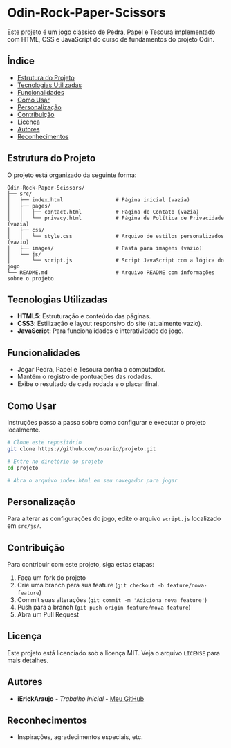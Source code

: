 # Odin-Rock-Paper-Scissors

Este projeto é um jogo clássico de Pedra, Papel e Tesoura implementado com HTML, CSS e JavaScript do curso de fundamentos do projeto Odin.

## Índice

- [Estrutura do Projeto](#estrutura-do-projeto)
- [Tecnologias Utilizadas](#tecnologias-utilizadas)
- [Funcionalidades](#funcionalidades)
- [Como Usar](#como-usar)
- [Personalização](#personalização)
- [Contribuição](#contribuição)
- [Licença](#licença)
- [Autores](#autores)
- [Reconhecimentos](#reconhecimentos)

## Estrutura do Projeto

O projeto está organizado da seguinte forma:

```plaintext
Odin-Rock-Paper-Scissors/
├── src/
│   ├── index.html                 # Página inicial (vazia)
│   ├── pages/
│   │   ├── contact.html           # Página de Contato (vazia)
│   │   └── privacy.html           # Página de Política de Privacidade (vazia)
│   ├── css/
│   │   └── style.css              # Arquivo de estilos personalizados (vazio)
│   ├── images/                    # Pasta para imagens (vazio)
│   └── js/
│       └── script.js              # Script JavaScript com a lógica do jogo
└── README.md                      # Arquivo README com informações sobre o projeto
```

## Tecnologias Utilizadas

- **HTML5**: Estruturação e conteúdo das páginas.
- **CSS3**: Estilização e layout responsivo do site (atualmente vazio).
- **JavaScript**: Para funcionalidades e interatividade do jogo.

## Funcionalidades

- Jogar Pedra, Papel e Tesoura contra o computador.
- Mantém o registro de pontuações das rodadas.
- Exibe o resultado de cada rodada e o placar final.

## Como Usar

Instruções passo a passo sobre como configurar e executar o projeto localmente.

```sh
# Clone este repositório
git clone https://github.com/usuario/projeto.git

# Entre no diretório do projeto
cd projeto

# Abra o arquivo index.html em seu navegador para jogar
```

## Personalização

Para alterar as configurações do jogo, edite o arquivo `script.js` localizado em `src/js/`.

## Contribuição

Para contribuir com este projeto, siga estas etapas:

1. Faça um fork do projeto
2. Crie uma branch para sua feature (`git checkout -b feature/nova-feature`)
3. Commit suas alterações (`git commit -m 'Adiciona nova feature'`)
4. Push para a branch (`git push origin feature/nova-feature`)
5. Abra um Pull Request

## Licença

Este projeto está licenciado sob a licença MIT. Veja o arquivo `LICENSE` para mais detalhes.

## Autores

- **iErickAraujo** - _Trabalho inicial_ - [Meu GitHub](https://github.com/iErickAraujo)

## Reconhecimentos

- Inspirações, agradecimentos especiais, etc.
